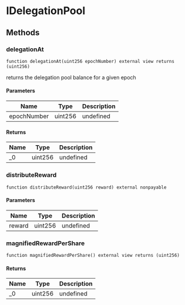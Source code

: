 # IDelegationPool









## Methods

### delegationAt

```solidity
function delegationAt(uint256 epochNumber) external view returns (uint256)
```

returns the delegation pool balance for a given epoch



#### Parameters

| Name | Type | Description |
|---|---|---|
| epochNumber | uint256 | undefined |

#### Returns

| Name | Type | Description |
|---|---|---|
| _0 | uint256 | undefined |

### distributeReward

```solidity
function distributeReward(uint256 reward) external nonpayable
```





#### Parameters

| Name | Type | Description |
|---|---|---|
| reward | uint256 | undefined |

### magnifiedRewardPerShare

```solidity
function magnifiedRewardPerShare() external view returns (uint256)
```






#### Returns

| Name | Type | Description |
|---|---|---|
| _0 | uint256 | undefined |




